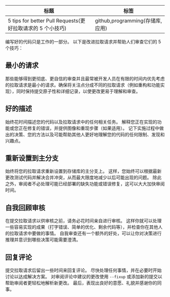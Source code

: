 | 标题                                                       | 标签                            |
| ---------------------------------------------------------- | ------------------------------- |
| 5 tips for better Pull Requests(更好拉取请求的 5 个小技巧) | github,programming(存储库,应用) |

编写好的代码只是工作的一部分。 以下是改进拉取请求并帮助人们审查它们的 5 个技巧：

## 最小的请求

那些能够得到更彻底、更自信的审查并且最常被开发人员在有限的时间内优先考虑的拉取请求是最小的请求。确保将关注点分成不同的拉取请求（例如重构和功能实现），同时保持提交原子性和详细记录，以使更改更易于理解和审查。

## 好的描述

始终花时间描述您的代码以及拉取请求中的任何相关任务。 解释您正在实现的功能或您正在修复的错误，并提供图像和重现步骤（如果适用）。 记下实施过程中做出的决策、您的方法以及可能帮助其他人更好地理解您的代码的任何限制、发现和兴趣点。

## 重新设置到主分支

始终将您的拉取请求重新设置到存储库的主分支上。 这样，您始终可以根据最新更改测试代码并解决合并冲突，从而最大限度地减少以后可能出现的问题。 除此之外，审阅者不必处理可能已经部署的缺失功能或错误修复，这可以大大加快审阅时间。

## 自我回顾审核

在提交拉取请求以供审核之前，请务必花时间亲自进行审核。 这样你就可以处理一些容易实现的成果（打字错误、简单的优化、剩余代码等），并检查你在其他人的拉取请求中要做的事情。 自我审查还有一个额外的好处，可以让你对决策进行推理并意识到哪些决策可能需要澄清。

## 回复评论

提交拉取请求后留出一些时间来回复评论。 尽快处理任何事情，并在必要时开始讨论以达成解决方案。 对审阅评论中建议的更改使用 `--fixup` 或添加新的提交以帮助审阅者更轻松地解析新更改。 最后，表现出良好的意愿、礼貌并感谢你的同事。
